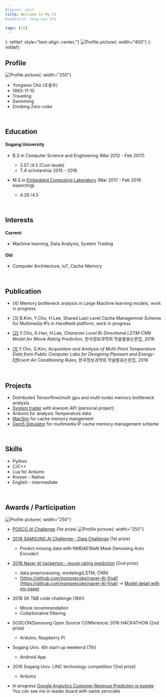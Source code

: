 ```yaml
---
#layout: post
title: Welcome to My CV
#subtitle: Yong-woo Cho

tags: [CV]
---
```


<!--
#You can write regular [markdown](http://markdowntutorial.com/) here and Jekyll will automatically convert it to a nice webpage.  I strongly encourage you to [take 5 minutes to learn how to write in markdown](http://markdowntutorial.com/) - it'll teach you how to transform regular text into bold/italics/headings/tables/etc.-->

{: refdef: style="text-align: center;"}
![Profile picture](/img/yangyang.jpg){: width="400"}
{: refdef}

## Profile 
![Profile picture](/img/profile.jpg){: width="250"}  
* Yongwoo Cho (조용우)
* 1993-11-10  
* Traveling  
* Swimming  
* Drinking Zero-coke 

&nbsp;
## Education
#### Sogang University    
   * B.S in Computer Science and Engineering (Mar 2012 - Feb 2017)
     * 3.57 /4.5 (Cum laude)  
     * T.A scholarship 2015 - 2016    

   * M.S in [Embedded Computing Laboratory](http://ecl.sogang.ac.kr) (Mar 2017 - Feb 2019 expecting) 
     * 4.26 /4.5
     
&nbsp;

## Interests 
#### Current
* Machine learning, Data Analysis, System Trading   
     
#### Old
* Computer Architecture, IoT, Cache Memory   
    
&nbsp;   
## Publication    
  * [4] Memory bottleneck analysis in Large Machine learning models, work in progress
  
  * [3] B.Kim, Y.Cho, H.Lee, Shared Last-Level Cache Managemnet Scheme for Multimedia IPs in Handheld platform, work in progress
  
  * [[2]](http://www.dbpia.co.kr/Journal/ArticleDetail/NODE07503227) Y.Cho, G.Han, H.Lee, _Character Level Bi-Directional LSTM-CNN Model for Movie Rating Prediction_, 한국정보과학회 학술발표논문집, 2018
  
  * [[1]](http://www.dbpia.co.kr/Journal/ArticleDetail/NODE07116284) Y.Cho, G.Kim, _Acquisition and Analysis of Multi-Point Temperature Data from Public Computer Labs for Designing Pleasant and Energy-Efficient Air Conditioning Rules_,  한국정보과학회 학술발표논문집, 2016  

&nbsp;   

## Projects
* Distributed Tensorflow(multi gpu and multi node) memory bottleneck analysis  
* [System trader](https://github.com/nomorecoke/System-Trading) with kiwoom API (personal project)
* Arduino for analysis Temperature data
* [MacSim](http://comparch.gatech.edu/hparch/macsim.html) for cache memory mangement 
* [Gem5 Simulator](http://gem5.org/Main_Page) for multimedia IP cache memory management scheme


&nbsp;   

## Skills  
* Python
* C/C++
* Lua for Arduino
* Korean - Native
* English - intermediate  

&nbsp;  

## Awards / Participation
![Profile picture](/img/posco-award.jpg){: width="250"}
  * [POSCO AI Challenge](https://www.posco-aichallenge.kr/project/p02/) (1st prize)
![Profile picture](/img/samsung-award.jpg){: width="250"}  
* [2018 SAMSUNG AI Challenge - Data Challenge](https://research.samsung.com/aichallenge/data) (1st prize)
  * Predict missing data with NMDAE(NaN Mask Denoising Auto Encoder)
* [2018 Naver AI hackerton - movie rating prediction](https://github.com/naver/ai-hackathon-2018) (2nd prize)
  * data preprocessing, modeling(LSTM, CNN)
  * [https://github.com/nomorecoke/naver-AI-final](https://github.com/nomorecoke/naver-AI-final)
   -> [Model detail with my paper](http://www.dbpia.co.kr/Journal/ArticleDetail/NODE07503227)
* 2018 SK T&B code challenge (16th)
  * Movie recommendation
  * Collarborative filtering
  
* SOSCON(Samsung Open Source CONference) 2016 HACKATHON (2nd prize)
  * Arduino, Raspberry PI 
* Sogang Univ. 4th start-up weekend (7th)
  * Android App  
* 2016 Sogang Univ. LINC technology competition (2nd prize)
  * Arduino


* In progress
[Google Analytics Customer Revenue Prediction in kaggle](https://www.kaggle.com/c/ga-customer-revenue-prediction)
You can see me in leader board with name zerocoke
&nbsp;     


<!--
Here's a useless table:
| Number | Next number | Previous number |
| :------ |:--- | :--- |
| Five | Six | Four |
| Ten | Eleven | Nine |
| Seven | Eight | Six |
| Two | Three | One |

How about a yummy crepe?

![Crepe](http://s3-media3.fl.yelpcdn.com/bphoto/cQ1Yoa75m2yUFFbY2xwuqw/348s.jpg)

Here's a code chunk:

~~~
var foo = function(x) {
  return(x + 5);
}
foo(3)
~~~

And here is the same code with syntax highlighting:

```javascript
var foo = function(x) {
  return(x + 5);
}
foo(3)
```

And here is the same code yet again but with line numbers:

{% highlight javascript linenos %}
var foo = function(x) {
  return(x + 5);
}
foo(3)
{% endhighlight %}

## Boxes
You can add notification, warning and error boxes like this:

### Notification

{: .box-note}
**Note:** This is a notification box.

### Warning

{: .box-warning}
**Warning:** This is a warning box.

### Error

{: .box-error}
**Error:** This is an error box.

-->
